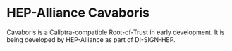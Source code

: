 # HEP-Alliance Cavaboris 

Cavaboris is a Caliptra-compatible Root-of-Trust in early development.
It is being developed by HEP-Alliance as part of DI-SIGN-HEP.
